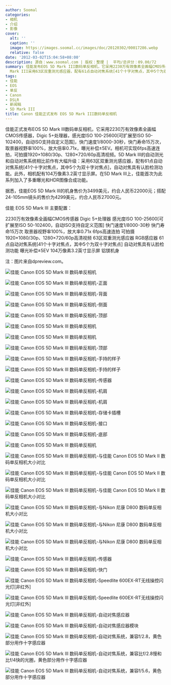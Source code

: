```yaml
---
author: Soomal
categories:
- 相机
- 介绍
- 影像
cover:
  alt: ''
  caption: ''
  image: https://images.soomal.cc/images/doc/20120302/00017286.webp
  relative: false
date: '2012-03-02T15:04:58+08:00'
description: 源自：www.soomal.com | 版权：整理 |  平均/总评分：09.00/72
summary: 佳能发布EOS 5D Mark III数码单反相机，它采用2230万有效像素全画幅CMOS传感器，Digic 5+处理器，感光度ISO 100-25600，快门速度1/8000-30秒，取景器视野率100%，放大倍率0.71x。5D
  Mark III采用63区双重测光感应器，配有61点自动对焦系统[41个十字对焦点，其中5个为双十字对焦点]，曝光补偿±5EV……
tags:
- 佳能
- EOS
- 单反
- Canon
- DSLR
- 新闻稿
- 5D Mark III
title: Canon 佳能正式发布 EOS 5D Mark III数码单反相机
---
```


佳能正式发布EOS 5D Mark III数码单反相机，它采用2230万有效像素全画幅CMOS传感器，Digic 5+处理器，感光度ISO 100-25600[可扩展至ISO 50-102400，自动ISO支持自定义范围]，快门速度1/8000-30秒，快门寿命15万次，取景器视野率100%，放大倍率0.71x，曝光补偿±5EV。相机可实现6fps高速连拍，可拍摄1920×1080/30p、1280×720/60p高清视频。5D Mark III的自动测光和自动对焦系统相比前作有大幅升级：采用63区双重测光感应器，配有61点自动对焦系统[41个十字对焦点，其中5个为双十字对焦点]，自动对焦具有认脸检测功能。此外，相机配有104万像素3.2英寸显示屏。在5D Mark III上，佳能首次为此系列加入了多重曝光和HDR图像合成功能。



据悉，佳能EOS 5D Mark III的机身售价为3499美元，约合人民币22000元；搭配24-105mm镜头的售价为4299美元，约合人民币27000元。



佳能 EOS 5D Mark III 主要配置：



2230万有效像素全画幅CMOS传感器
Digic 5+处理器
感光度ISO 100-25600[可扩展至ISO 50-102400，自动ISO支持自定义范围]
快门速度1/8000-30秒
快门寿命15万次
取景器视野率100%，放大率0.71x
6fps高速连拍
可拍摄1920×1080/30p、1280×720/60p高清视频
63区双重测光感应器
RGB感应器
61点自动对焦系统[41个十字对焦点，其中5个为双十字对焦点]
自动对焦具有认脸检测功能
曝光补偿±5EV
104万像素3.2英寸显示屏
铝镁机身



注：图片来自dpreview.com。



![佳能 Canon EOS 5D Mark III 数码单反相机](https://images.soomal.cc/images/doc/20120302/00017285.webp)



![佳能 Canon EOS 5D Mark III 数码单反相机-正面](https://images.soomal.cc/images/doc/20120302/00017286.webp)



![佳能 Canon EOS 5D Mark III 数码单反相机-背面](https://images.soomal.cc/images/doc/20120302/00017287.webp)



![佳能 Canon EOS 5D Mark III 数码单反相机-侧面](https://images.soomal.cc/images/doc/20120302/00017288.webp)



![佳能 Canon EOS 5D Mark III 数码单反相机-顶部](https://images.soomal.cc/images/doc/20120302/00017289.webp)



![佳能 Canon EOS 5D Mark III 数码单反相机](https://images.soomal.cc/images/doc/20120302/00017290.webp)



![佳能 Canon EOS 5D Mark III 数码单反相机](https://images.soomal.cc/images/doc/20120302/00017291.webp)



![佳能 Canon EOS 5D Mark III 数码单反相机-顶部](https://images.soomal.cc/images/doc/20120302/00017292.webp)



![佳能 Canon EOS 5D Mark III 数码单反相机-手持的样子](https://images.soomal.cc/images/doc/20120302/00017293.webp)



![佳能 Canon EOS 5D Mark III 数码单反相机-手持的样子](https://images.soomal.cc/images/doc/20120302/00017294.webp)



![佳能 Canon EOS 5D Mark III 数码单反相机-传感器](https://images.soomal.cc/images/doc/20120302/00017295.webp)



![佳能 Canon EOS 5D Mark III 数码单反相机-机肩](https://images.soomal.cc/images/doc/20120302/00017296.webp)



![佳能 Canon EOS 5D Mark III 数码单反相机-机肩](https://images.soomal.cc/images/doc/20120302/00017297.webp)



![佳能 Canon EOS 5D Mark III 数码单反相机-存储卡插槽](https://images.soomal.cc/images/doc/20120302/00017298.webp)



![佳能 Canon EOS 5D Mark III 数码单反相机-接口](https://images.soomal.cc/images/doc/20120302/00017299.webp)



![佳能 Canon EOS 5D Mark III 数码单反相机-底部](https://images.soomal.cc/images/doc/20120302/00017300.webp)



![佳能 Canon EOS 5D Mark III 数码单反相机](https://images.soomal.cc/images/doc/20120302/00017301.webp)



![佳能 Canon EOS 5D Mark III 数码单反相机-与佳能 Canon EOS 5D Mark II 数码单反相机大小对比](https://images.soomal.cc/images/doc/20120302/00017302.webp)



![佳能 Canon EOS 5D Mark III 数码单反相机-与佳能 Canon EOS 5D Mark II 数码单反相机大小对比](https://images.soomal.cc/images/doc/20120302/00017303.webp)



![佳能 Canon EOS 5D Mark III 数码单反相机-与佳能 Canon EOS 5D Mark II 数码单反相机大小对比](https://images.soomal.cc/images/doc/20120302/00017304.webp)



![佳能 Canon EOS 5D Mark III 数码单反相机-与Nikon 尼康 D800 数码单反相机大小对比](https://images.soomal.cc/images/doc/20120302/00017305.webp)



![佳能 Canon EOS 5D Mark III 数码单反相机-与Nikon 尼康 D800 数码单反相机大小对比](https://images.soomal.cc/images/doc/20120302/00017306.webp)



![佳能 Canon EOS 5D Mark III 数码单反相机-与Nikon 尼康 D800 数码单反相机大小对比](https://images.soomal.cc/images/doc/20120302/00017307.webp)



![佳能 Canon EOS 5D Mark III 数码单反相机-传感器](https://images.soomal.cc/images/doc/20120302/00017308.webp)



![佳能 Canon EOS 5D Mark III 数码单反相机-快门](https://images.soomal.cc/images/doc/20120302/00017309.webp)



![佳能 Canon EOS 5D Mark III 数码单反相机-Speedlite 600EX-RT无线操控闪光灯[非红外]](https://images.soomal.cc/images/doc/20120302/00017310.webp)



![佳能 Canon EOS 5D Mark III 数码单反相机-Speedlite 600EX-RT无线操控闪光灯[非红外]](https://images.soomal.cc/images/doc/20120302/00017311.webp)



![佳能 Canon EOS 5D Mark III 数码单反相机-自动对焦感应器](https://images.soomal.cc/images/doc/20120302/00017312.webp)



![佳能 Canon EOS 5D Mark III 数码单反相机-自动对焦感应器模块](https://images.soomal.cc/images/doc/20120302/00017313.webp)



![佳能 Canon EOS 5D Mark III 数码单反相机-自动对焦系统，兼容f/2.8，黄色部分用作十字感应器](https://images.soomal.cc/images/doc/20120302/00017314.webp)



![佳能 Canon EOS 5D Mark III 数码单反相机-自动对焦系统，兼容比f/2.8慢和比f/4快的光圈，黄色部分用作十字感应器](https://images.soomal.cc/images/doc/20120302/00017315.webp)



![佳能 Canon EOS 5D Mark III 数码单反相机-自动对焦系统，兼容f/5.6，黄色部分用作十字感应器](https://images.soomal.cc/images/doc/20120302/00017316.webp)